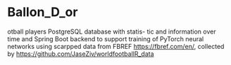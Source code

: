 # Ballon_D_or
otball players PostgreSQL database with statis- tic and information over time and Spring Boot backend to support training of PyTorch neural networks using scarpped data from FBREF https://fbref.com/en/, collected by https://github.com/JaseZiv/worldfootballR_data
